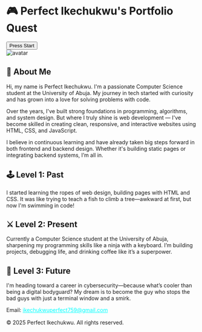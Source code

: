 <html lang="en">
<head>
  <meta charset="UTF-8" />
  <meta name="viewport" content="width=device-width, initial-scale=1.0" />
  <title>Portfolio Quest</title>
  <link rel="stylesheet" href="https://cdnjs.cloudflare.com/ajax/libs/font-awesome/6.4.2/css/all.min.css" crossorigin="anonymous" />
  <link href="https://fonts.googleapis.com/css2?family=Press+Start+2P&display=swap" rel="stylesheet">
  <style>
    /* styles remain unchanged for brevity */
  </style>
</head>
<body>
<div class="background-layer"></div>
<div class="lightning float-bg">
  <div class="flash"></div>
</div>
<audio id="bgMusic">
  <source src="https://files.catbox.moe/8pue4c.mp3" type="audio/mpeg">
</audio>
<div class="start-screen" id="startScreen">
  <h1>🎮 Perfect Ikechukwu's Portfolio Quest</h1>
  <button class="start-button" onclick="startGame()">Press Start</button>
</div>
<div class="game-container" id="gameContainer">
  <img src="https://api.dicebear.com/7.x/pixel-art/svg?seed=Perfect" alt="avatar" class="avatar" />
  <div class="level" id="about">
    <h2>👤 About Me</h2>
    <p>Hi, my name is Perfect Ikechukwu. I'm a passionate Computer Science student at the University of Abuja. My journey in tech started with curiosity and has grown into a love for solving problems with code.</p>
    <p>Over the years, I've built strong foundations in programming, algorithms, and system design. But where I truly shine is web development — I've become skilled in creating clean, responsive, and interactive websites using HTML, CSS, and JavaScript.</p>
    <p>I believe in continuous learning and have already taken big steps forward in both frontend and backend design. Whether it's building static pages or integrating backend systems, I’m all in.</p>
    <div class="xp-bar"><div class="xp-fill" style="width: 85%"></div></div>
  </div>
  <div class="level" id="past">
    <h2>🕹️ Level 1: Past</h2>
    <p>I started learning the ropes of web design, building pages with HTML and CSS. It was like trying to teach a fish to climb a tree—awkward at first, but now I'm swimming in code!</p>
    <div class="xp-bar"><div class="xp-fill" style="width: 60%"></div></div>
  </div>
  <div class="level" id="present">
    <h2>⚔️ Level 2: Present</h2>
    <p>Currently a Computer Science student at the University of Abuja, sharpening my programming skills like a ninja with a keyboard. I’m building projects, debugging life, and drinking coffee like it’s a superpower.</p>
    <div class="xp-bar"><div class="xp-fill" style="width: 80%"></div></div>
  </div>
  <div class="level" id="future">
    <h2>🚀 Level 3: Future</h2>
    <p>I'm heading toward a career in cybersecurity—because what’s cooler than being a digital bodyguard? My dream is to become the guy who stops the bad guys with just a terminal window and a smirk.</p>
    <div class="xp-bar"><div class="xp-fill" style="width: 90%"></div></div>
  </div>
</div>
<footer>
  <p>Email: <a href="mailto:ikechukwuperfect759@gmail.com" style="color:#0ff;">ikechukwuperfect759@gmail.com</a></p>
  <div class="social-icons">
    <a href="#"><i class="fab fa-instagram"></i></a>
    <a href="#"><i class="fab fa-x-twitter"></i></a>
    <a href="#"><i class="fab fa-facebook-f"></i></a>
  </div>
  <p style="margin-top: 1rem;">© 2025 Perfect Ikechukwu. All rights reserved.</p>
</footer>
<script>
  function startGame() {
    document.getElementById("startScreen").style.display = "none";
    document.getElementById("gameContainer").style.display = "block";
    const music = document.getElementById("bgMusic");
    if (music) {
      music.play().catch(e => console.log("Autoplay failed:", e));
    }
  }
</script>
</body>
</html>
